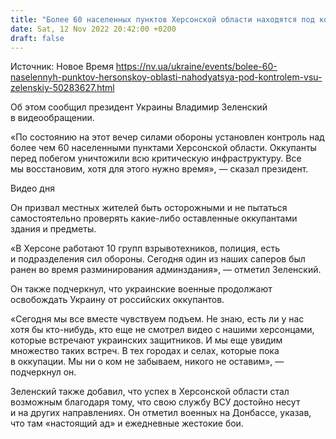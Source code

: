 ```yaml
---
title: "Более 60 населенных пунктов Херсонской области находятся под контролем ВСУ — Зеленский"
date: Sat, 12 Nov 2022 20:42:00 +0200
draft: false
---
```

Источник: Новое Время https://nv.ua/ukraine/events/bolee-60-naselennyh-punktov-hersonskoy-oblasti-nahodyatsya-pod-kontrolem-vsu-zelenskiy-50283627.html


Об этом сообщил президент Украины Владимир Зеленский в видеообращении.

«По состоянию на этот вечер силами обороны установлен контроль над более чем 60 населенными пунктами Херсонской области. Оккупанты перед побегом уничтожили всю критическую инфраструктуру. Все мы восстановим, хотя для этого нужно время», — сказал президент.

 Видео дня   

Он призвал местных жителей быть осторожными и не пытаться самостоятельно проверять какие-либо оставленные оккупантами здания и предметы.

«В Херсоне работают 10 групп взрывотехников, полиция, есть и подразделения сил обороны. Сегодня один из наших саперов был ранен во время разминирования админздания», — отметил Зеленский.

Он также подчеркнул, что украинские военные продолжают освобождать Украину от российских оккупантов.

«Сегодня мы все вместе чувствуем подъем. Не знаю, есть ли у нас хотя бы кто-нибудь, кто еще не смотрел видео с нашими херсонцами, которые встречают украинских защитников. И мы еще увидим множество таких встреч. В тех городах и селах, которые пока в оккупации. Мы ни о ком не забываем, никого не оставим», — подчеркнул он.

Зеленский также добавил, что успех в Херсонской области стал возможным благодаря тому, что свою службу ВСУ достойно несут и на других направлениях. Он отметил военных на Донбассе, указав, что там «настоящий ад» и ежедневные жестокие бои.
